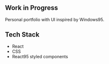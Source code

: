 ## Work in Progress
Personal portfolio with UI inspired by Windows95.



## Tech Stack
- React
- CSS
- React95 styled components
